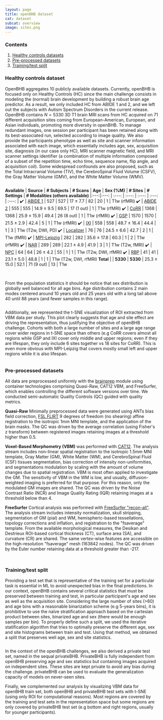 ```yaml
---
layout: page
title: openBHB dataset
cat: dataset
subcat: overview
image: sites.png
---
```



### Contents

1. [Healthy controls datasets](#healthy-controls-datasets)
2. [Pre-processed datasets](#pre-processed-datasets)
3. [Training/test split](#trainingtest-split)


### Healthy controls dataset

OpenBHB aggregates 10 publicly available datasets. Currently, openBHB is focused only on Healthy Controls (HC) since the main challenge consists in modeling the (normal) brain development by building a robust brain age predictor. As a result, we only included HC from ABIDE 1 and 2, and we left out the subjects with Autism Spectrum Disorders in the current release. OpenBHB contains $N=5330$ 3D T1 brain MRI scans from HC acquired on 71 different acquisition sites coming from European-American, European, and Asian individuals, promoting more diversity in openBHB.
To manage redundant images, one session per participant has been retained along with its best-associated run, selected according to image quality. We also provide the participants phenotype as well as site and scanner information associated with each image, which essentially includes age, sex, acquisition site, diagnosis (in our case only HC), MRI scanner magnetic field, and MRI scanner settings identifier (a combination of multiple information composed of a subset of the repetition time, echo time, sequence name, flip angle, and acquisition coil). Some widespread confounds are also proposed, such as the Total Intracranial Volume (TIV), the CerebroSpinal Fluid Volume (CSFV), the Gray Matter Volume (GMV), and the White Matter Volume (WMV).


<div style="overflow-x:scroll" markdown="1">

**Available** | **Source**  | **# Subjects**  | **# Scans** | **Age** | **Sex (\%M)** | **# Sites** | **# Settings** | **# Modalities (others available)**
|:---:|:---: | :---: | :---: | :---: | :---: | :---: | 
✔️ | [ABIDE 1](http://fcon_1000.projects.nitrc.org/indi/abide) | 527 | 527 | 17 ± 7.7 | 82 | 20 | 1 | T1w (rfMRI)
✔️ | [ABIDE 2](http://fcon_1000.projects.nitrc.org/indi/abide) | 555 | 555 | 14.9 ± 9.5 | 69.5 | 17 (1 out) | 1 | T1w (rfMRI)
✔️ | [CoRR](http://fcon_1000.projects.nitrc.org) | 1368 | 1368 | 25.9 ± 15.9 | 49.4 | 26 (8 out) | 1 | T1w (rfMRI)
✔️ | [GSP](https://dataverse.harvard.edu/dataset.xhtml?persistentId=doi:10.7910/DVN/25833) | 1570 | 1570 | 21.5 ± 2.9 | 42.4 | 5 | 1 | T1w (rfMRI)
✔️ | [IXI](http://brain-development.org/ixi-dataset) | 558 | 558 | 48.7 ± 16.4 | 44.4 | 1 | 3 | T1w (T2w, DWI, PD)
✔️ | [Localizer](http://brainomics.cea.fr/localizer/localizer) | 76 | 76 | 24.5 ± 6.6 | 42.7 | 2 | 1 | T1w (fMRI)
✔️ | [MPI-Leipzig](https://openneuro.org/datasets/ds000221/versions/00002) | 282 | 282 | 35.6 ± 17.8 | 60.3 | 1 | 2 | T1w (rfMRI)
✔️ | [NAR](https://openneuro.org/datasets/ds002345/versions/1.0.1) | 289 | 289 | 22.1 ± 4.9 | 41.9 | 3 | 1 | T1w (T2w, fMRI)
✔️ | [NPC](https://openneuro.org/datasets/ds002330/versions/1.1.0) | 64 | 64 | 26 ± 4.2 | 55 | 1 | 1 | T1w (T2w, DWI, rfMRI)
✔️ | [RBP](https://openneuro.org/datasets/ds002247/versions/1.0.0) | 41 | 41 | 23.1 ± 5.0 | 48.8 | 1 | 1 | T1w (T2w, DWI, rfMRI)
**Total** | | **5330** | **5330** | 25.3 ± 15.0 | 52.1 | 71 (9 out) | 13 | T1w 

</div><br/>

From the population statistics it should be notice that sex distribution is globally well balanced for all age bins. Age distribution contains 2 main modes centered around 10 years old and 25 years old with a long tail above 40 until 88 years (and fewer samples in this range). 

<span class="image main" style="width: 70%; display: block; margin: auto;"><img src="{{site.url}}{{site.baseurl}}/images/resources/population.png" alt="" /></span>

Additionally, we represented the t-SNE visualization of ROI extracted from VBM data per study. This plot clearly suggests that age and site effect are driving the representation, thus justifying the objective of openBHB challenge. Cohorts with both a large number of sites and a large age range cover wider regions in t-SNE space than others (e.g CoRR covers almost all regions while GSP and IXI cover only middle and upper regions; even if they are lifespan, they only include 6 sites together vs 18 sites for CoRR). This is even more obvious with MPI-Leipzig that covers mostly small left and upper regions while it is also lifespan. 

<span class="image main"><img src="{{site.url}}{{site.baseurl}}/images/resources/tsne_by_study.png" alt="" /></span>

### Pre-processed datasets

All data are preprocessed uniformly with the [brainprep](https://brainprep.readthedocs.io) module using container technologies comprising Quasi-Raw, CAT12 VBM, and FreeSurfer, which enables controlling the different software versions over time. We conducted semi-automatic Quality Controls (QC) guided with quality metrics.

**Quasi-Raw**
Minimally preprocessed data were generated using ANTs bias field correction, [FSL FLIRT](https://fsl.fmrib.ox.ac.uk/fsl/fslwiki/FLIRT) 9 degrees of freedom (no shearing) affine registration to the isotropic 1mm MNI template, and the application of the brain masks.
The QC was driven by the average correlation (using Fisher's z transform) between registered images retaining images at a threshold higher than 0.5.

**Voxel-Based Morphometry (VBM)** was performed with [CAT12](http://www.neuro.uni-jena.de/cat/). The analysis stream includes non-linear spatial registration to the isotropic 1.5mm MNI template, Gray Matter (GM), White Matter (WM), and CerebroSpinal Fluid (CSF) tissues segmentation, bias correction of intensity non-uniformities, and segmentations modulation by scaling with the amount of volume changes due to spatial registration. VBM is most often applied to investigate the GM. The sensitivity of VBM in the WM is low, and usually, diffusion-weighted imaging is preferred for that purpose. For this reason, only the modulated GM images are shared.
The QC was driven by the Noise Contrast Ratio (NCR) and Image Quality Rating (IQR) retaining images at a threshold below than 4.

**FreeSurfer**
Cortical analysis was performed with [FreeSurfer "recon-all"](https://surfer.nmr.mgh.harvard.edu). The analysis stream includes intensity normalization, skull stripping, segmentation of GM (pial) and WM, hemispheric-based tessellations, topology corrections and inflation, and registration to the "fsaverage" template. From the available morphological measures, the Desikan and Destrieux ROI-based cortical thickness (CT), surface area (SA), and curvature (CR) are shared. The same vertex-wise features are accessible on the high-resolution "fsaverage" mesh (163842 nodes).
The QC was driven by the Euler number retaining data at a threshold greater than -217.

<span class="image main"><img src="{{site.url}}{{site.baseurl}}/images/resources/qc.png" alt="" /></span>

<span class="image main"><img src="{{site.url}}{{site.baseurl}}/images/resources/preproc.png" alt="" /></span>


### Training/test split

Providing a test set that is representative of the training set for a particular task is essential in ML to avoid unexpected bias in the final predictions. In our context, openBHB contains several critical statistics that must be preserved between training and test, in particular participant's age and sex as well as the acquisition site. Considering the large number of sites (>60) and age bins with a reasonable binarization scheme (e.g 5-years bins), it is prohibitive to use the naïve stratification approach based on the cartesian product between sites, binarized age and sex (there would be enough samples per bin). To properly define such a split, we used the iterative statification algorithm that tries to optimally preserve the different age, sex and site histograms between train and test. Using that method, we obtained a split that preserves well age, sex and site statistics. 

<span class="image main"><img src="{{site.url}}{{site.baseurl}}/images/resources/stratification.png" alt="" /></span>

In the context of the openBHB challenges, we also derived a private test set, named in the sequal privateBHB. PrivateBHB is fully independent from openBHB preserving age and sex statistics but containing images acquired on independent sites. These sites are kept private to avoid any bias during the challenge. privateBHB can be used to evaluate the generalization capacity of models on never-seen sites. 

Finally, we complemented our analysis by visualizing VBM data for openBHB train set, both openBHB and privateBHB test sets with t-SNE (using only ROI for computational reasons). Most regions are covered by the training and test sets in the representation space but some regions are only covered by privateBHB test set (e.g bottom and right regions, usually for younger participants).

<span class="image main"><img src="{{site.url}}{{site.baseurl}}/images/resources/tsne_by_split.png" alt="" /></span>


